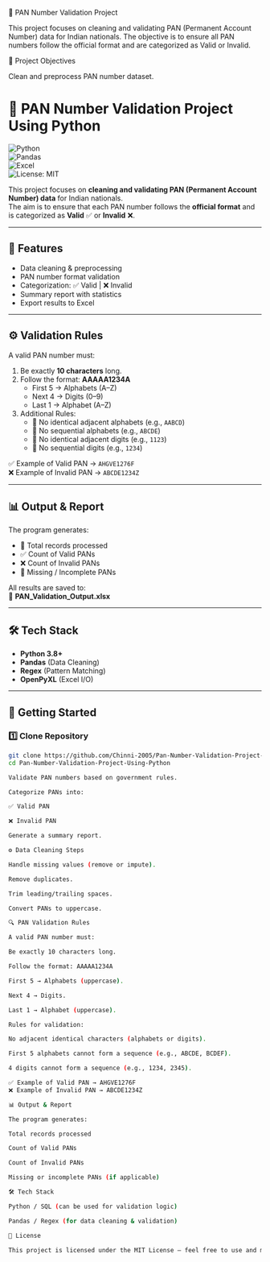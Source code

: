 📝 PAN Number Validation Project

This project focuses on cleaning and validating PAN (Permanent Account Number) data for Indian nationals. The objective is to ensure all PAN numbers follow the official format and are categorized as Valid or Invalid.

📌 Project Objectives

Clean and preprocess PAN number dataset.
# 📝 PAN Number Validation Project Using Python  

![Python](https://img.shields.io/badge/Python-3.8%2B-blue)  
![Pandas](https://img.shields.io/badge/Library-Pandas-green)  
![Excel](https://img.shields.io/badge/Data-Excel-lightgrey)  
![License: MIT](https://img.shields.io/badge/License-MIT-yellow)  

This project focuses on **cleaning and validating PAN (Permanent Account Number) data** for Indian nationals.  
The aim is to ensure that each PAN number follows the **official format** and is categorized as **Valid** ✅ or **Invalid** ❌.  

---

## 📌 Features
- Data cleaning & preprocessing  
- PAN number format validation  
- Categorization: ✅ Valid | ❌ Invalid  
- Summary report with statistics  
- Export results to Excel  

---

## ⚙️ Validation Rules
A valid PAN number must:  
1. Be exactly **10 characters** long.  
2. Follow the format: **AAAAA1234A**  
   - First 5 → Alphabets (A–Z)  
   - Next 4 → Digits (0–9)  
   - Last 1 → Alphabet (A–Z)  
3. Additional Rules:  
   - 🚫 No identical adjacent alphabets (e.g., `AABCD`)  
   - 🚫 No sequential alphabets (e.g., `ABCDE`)  
   - 🚫 No identical adjacent digits (e.g., `1123`)  
   - 🚫 No sequential digits (e.g., `1234`)  

✅ Example of Valid PAN → `AHGVE1276F`  
❌ Example of Invalid PAN → `ABCDE1234Z`  

---

## 📊 Output & Report
The program generates:  
- 📌 Total records processed  
- ✅ Count of Valid PANs  
- ❌ Count of Invalid PANs  
- 🚫 Missing / Incomplete PANs  

All results are saved to:  
📄 **PAN_Validation_Output.xlsx**  

---

## 🛠 Tech Stack
- **Python 3.8+**  
- **Pandas** (Data Cleaning)  
- **Regex** (Pattern Matching)  
- **OpenPyXL** (Excel I/O)  

---

## 🚀 Getting Started  

### 1️⃣ Clone Repository  
```bash
git clone https://github.com/Chinni-2005/Pan-Number-Validation-Project-Using-Python.git
cd Pan-Number-Validation-Project-Using-Python

Validate PAN numbers based on government rules.

Categorize PANs into:

✅ Valid PAN

❌ Invalid PAN

Generate a summary report.

⚙️ Data Cleaning Steps

Handle missing values (remove or impute).

Remove duplicates.

Trim leading/trailing spaces.

Convert PANs to uppercase.

🔍 PAN Validation Rules

A valid PAN number must:

Be exactly 10 characters long.

Follow the format: AAAAA1234A

First 5 → Alphabets (uppercase).

Next 4 → Digits.

Last 1 → Alphabet (uppercase).

Rules for validation:

No adjacent identical characters (alphabets or digits).

First 5 alphabets cannot form a sequence (e.g., ABCDE, BCDEF).

4 digits cannot form a sequence (e.g., 1234, 2345).

✅ Example of Valid PAN → AHGVE1276F
❌ Example of Invalid PAN → ABCDE1234Z

📊 Output & Report

The program generates:

Total records processed

Count of Valid PANs

Count of Invalid PANs

Missing or incomplete PANs (if applicable)

🛠️ Tech Stack

Python / SQL (can be used for validation logic)

Pandas / Regex (for data cleaning & validation)

📜 License

This project is licensed under the MIT License – feel free to use and modify.
